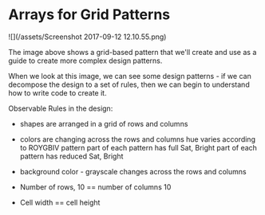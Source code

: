 # Arrays for Grid Patterns

![](/assets/Screenshot 2017-09-12 12.10.55.png)

The image above shows a grid-based pattern that we'll create and use as a guide to create more complex design patterns.

When we look at this image, we can see some design patterns - if we can decompose the design to a set of rules, then we can begin to understand how to write code to create it.

Observable Rules in the design: 

- shapes are arranged in a grid of rows and columns
- colors are changing across the rows and columns
    hue varies according to ROYGBIV pattern
    part of each pattern has full Sat, Bright
    part of each pattern has reduced Sat, Bright
    
- background color - grayscale changes across the rows and columns

- Number of rows, 10 == number of columns 10
- Cell width == cell height

